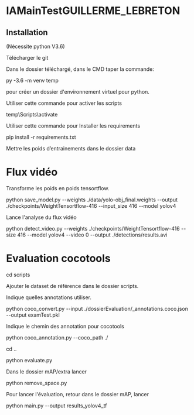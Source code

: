 # IAMainTestGUILLERME_LEBRETON

## Installation
(Nécessite python V3.6)

Télécharger le git

Dans le dossier téléchargé, dans le CMD taper la commande: 

py -3.6 -m venv temp

pour créer un dossier d'environnement virtuel pour python.

Utiliser cette commande pour activer les scripts

temp\Scripts\activate

Utiliser cette commande pour Installer les requirements

pip install -r requirements.txt

Mettre les poids d’entrainements dans le dossier data

# Flux vidéo
Transforme les poids en poids tensortflow.

python save_model.py --weights ./data/yolo-obj_final.weights --output ./checkpoints/WeightTensortflow-416 --input_size 416 --model yolov4

Lance l'analyse du flux vidéo 

python detect_video.py --weights ./checkpoints/WeightTensortflow-416 --size 416 --model yolov4 --video 0 --output ./detections/results.avi

# Evaluation cocotools

cd scripts

Ajouter le dataset de référence dans le dossier scripts.

Indique quelles annotations utiliser.

python coco_convert.py --input ./dossierEvaluation/_annotations.coco.json --output examTest.pkl

Indique le chemin des annotation pour cocotools

python coco_annotation.py --coco_path ./

cd ..

python evaluate.py

Dans le dossier mAP/extra lancer

python remove_space.py

Pour lancer l'évaluation, retour dans le dossier mAP, lancer

python main.py --output results_yolov4_tf
